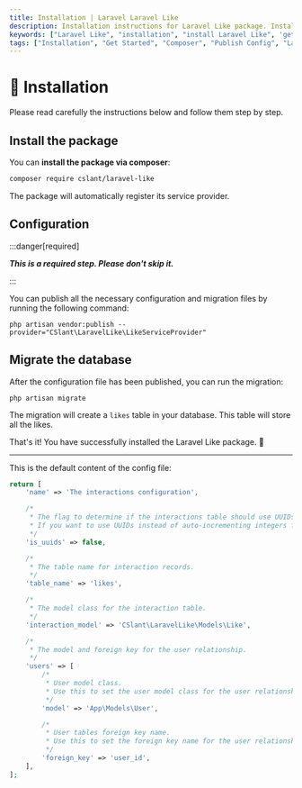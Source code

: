 ```yaml
---
title: Installation | Laravel Laravel Like
description: Installation instructions for Laravel Like package. Install the package via composer, publish the config file, and migrate the database.
keywords: ["Laravel Like", "installation", "install Laravel Like", 'get started', 'Laravel Like get started', 'composer', 'publish config', 'migrate database']
tags: ["Installation", "Get Started", "Composer", "Publish Config", "Laravel Like", "Migrate Database", "Laravel Like Installation", "Interactions", "Likes", "Dislikes", "Favorites", "Stars", "Upvotes", "Downvotes", "Reactions", "Votes", "Laravel Like Package"]
---
```


<head>
  <meta name="robots" content="index,follow" />
  <meta name="author" content="CSlant" />
</head>

# 🔧 Installation

Please read carefully the instructions below and follow them step by step.

## Install the package

You can **install the package via composer**:

```bash
composer require cslant/laravel-like
```

The package will automatically register its service provider.

## Configuration

:::danger[required]

**_This is a required step. Please don't skip it._**

:::

You can publish all the necessary configuration and migration files by running the following command:

```shell
php artisan vendor:publish --provider="CSlant\LaravelLike\LikeServiceProvider"
```

## Migrate the database

After the configuration file has been published, you can run the migration:

```shell
php artisan migrate
```

The migration will create a `likes` table in your database. This table will store all the likes.

That's it! You have successfully installed the Laravel Like package. 🎉

---

This is the default content of the config file:

```php
return [
    'name' => 'The interactions configuration',

    /*
     * The flag to determine if the interactions table should use UUIDs.
     * If you want to use UUIDs instead of auto-incrementing integers for your interactions table, set this to true.
     */
    'is_uuids' => false,

    /*
     * The table name for interaction records.
     */
    'table_name' => 'likes',

    /*
     * The model class for the interaction table.
     */
    'interaction_model' => 'CSlant\LaravelLike\Models\Like',

    /*
     * The model and foreign key for the user relationship.
     */
    'users' => [
        /*
         * User model class.
         * Use this to set the user model class for the user relationship.
         */
        'model' => 'App\Models\User',

        /*
         * User tables foreign key name.
         * Use this to set the foreign key name for the user relationship.
         */
        'foreign_key' => 'user_id',
    ],
];
```